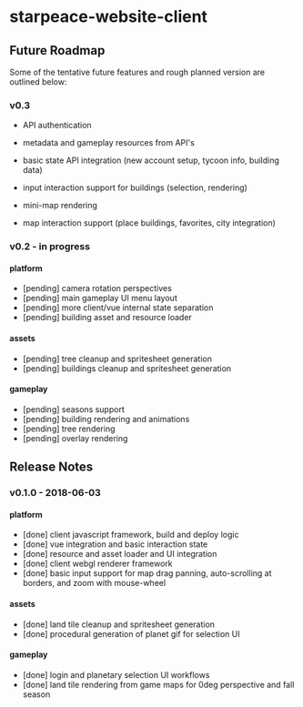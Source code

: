 
# starpeace-website-client

## Future Roadmap
Some of the tentative future features and rough planned version are outlined below:

### v0.3

* API authentication
* metadata and gameplay resources from API's
* basic state API integration (new account setup, tycoon info, building data)
* input interaction support for buildings (selection, rendering)

* mini-map rendering
* map interaction support (place buildings, favorites, city integration)


### v0.2 - in progress
#### platform
* [pending] camera rotation perspectives
* [pending] main gameplay UI menu layout
* [pending] more client/vue internal state separation
* [pending] building asset and resource loader

#### assets
* [pending] tree cleanup and spritesheet generation
* [pending] buildings cleanup and spritesheet generation

#### gameplay
* [pending] seasons support
* [pending] building rendering and animations
* [pending] tree rendering
* [pending] overlay rendering


## Release Notes

### v0.1.0 - 2018-06-03
#### platform
* [done] client javascript framework, build and deploy logic
* [done] vue integration and basic interaction state
* [done] resource and asset loader and UI integration
* [done] client webgl renderer framework
* [done] basic input support for map drag panning, auto-scrolling at borders, and zoom with mouse-wheel

#### assets
* [done] land tile cleanup and spritesheet generation
* [done] procedural generation of planet gif for selection UI

#### gameplay
* [done] login and planetary selection UI workflows
* [done] land tile rendering from game maps for 0deg perspective and fall season

